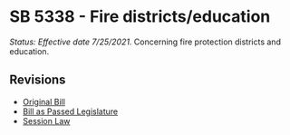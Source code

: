 # SB 5338 - Fire districts/education
*Status: Effective date 7/25/2021.*
Concerning fire protection districts and education.

## Revisions
* [Original Bill](1/)
* [Bill as Passed Legislature](1/)
* [Session Law](1/)